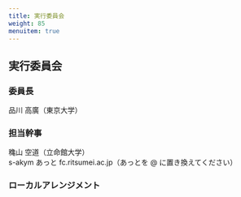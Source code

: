 ```yaml
---
title: 実行委員会
weight: 85
menuitem: true
---
```


## 実行委員会

### 委員長

品川 高廣（東京大学）

### 担当幹事

穐山 空道（立命館大学）<br>
s-akym あっと fc.ritsumei.ac.jp（あっとを @ に置き換えてください）

### ローカルアレンジメント
